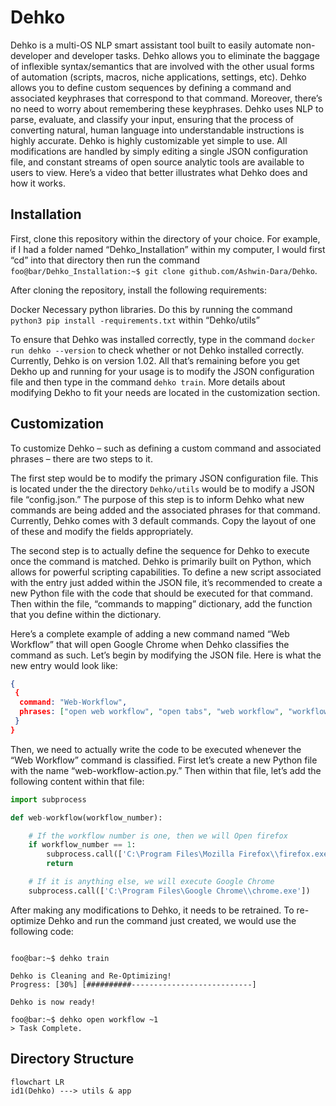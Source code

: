 # Dehko

Dehko is a multi-OS NLP smart assistant tool built to easily automate non-developer and developer tasks. Dehko allows you to eliminate the baggage of inflexible syntax/semantics that are involved with the other usual forms of automation (scripts, macros, niche applications, settings, etc). Dehko allows you to define custom sequences by defining a command and associated keyphrases that correspond to that command. Moreover, there’s no need to worry about remembering these keyphrases. Dehko uses NLP to parse, evaluate, and classify your input, ensuring that the process of converting natural, human language into understandable instructions is highly accurate. 
Dehko is highly customizable yet simple to use. All modifications are handled by simply editing a single JSON configuration file, and constant streams of open source analytic tools are available to users to view. Here’s a video that better illustrates what Dehko does and how it works. 


## Installation

First, clone this repository within the directory of your choice. For example, if I had a folder named “Dehko_Installation” within my computer, I would first “cd” into that directory then run the command `foo@bar/Dehko_Installation:~$ git clone github.com/Ashwin-Dara/Dehko`. 

After cloning the repository, install the following requirements: 

Docker 
Necessary python libraries. Do this by running the command `python3 pip install -requirements.txt` within “Dehko/utils”

To ensure that Dehko was installed correctly, type in the command `docker run dehko --version` to check whether or not Dehko installed correctly. Currently, Dehko is on version 1.02. All that’s remaining before you get Dekho up and running for your usage is to modify the JSON configuration file and then type in the command `dehko train`. More details about modifying Dekho to fit your needs are located in the customization section.


## Customization 
To customize Dehko – such as defining a custom command and associated phrases – there are two steps to it. 

The first step would be to modify the primary JSON configuration file. This is located under the the directory `Dehko/utils` would be to modify a JSON file “config.json.” The purpose of this step is to inform Dehko what new commands are being added and the associated phrases for that command. Currently, Dehko comes with 3 default commands. Copy the layout of one of these and modify the fields appropriately. 

The second step is to actually define the sequence for Dehko to execute once the command is matched. Dehko is primarily built on Python, which allows for powerful scripting capabilities. To define a new script associated with the entry just added within the JSON file, it’s recommended to create a new Python file with the code that should be executed for that command. Then within the file, “commands to mapping” dictionary, add the function that you define within the dictionary.

Here’s a complete example of adding a new command named “Web Workflow” that will open Google Chrome when Dehko classifies the command as such. Let’s begin by modifying the JSON file. Here is what the new entry would look like:

```json
{
 {
  command: "Web-Workflow", 
  phrases: ["open web workflow", "open tabs", "web workflow", "workflow"]
 }
}
```

Then, we need to actually write the code to be executed whenever the “Web Workflow” command is classified. First let’s create a new Python file with the name “web-workflow-action.py.” Then within that file, let’s add the following content within that file: 

```python
import subprocess

def web-workflow(workflow_number):

	# If the workflow number is one, then we will Open firefox
	if workflow_number == 1: 
		subprocess.call(['C:\Program Files\Mozilla Firefox\\firefox.exe'])
		return 

	# If it is anything else, we will execute Google Chrome
	subprocess.call(['C:\Program Files\Google Chrome\\chrome.exe'])	
```

After making any modifications to Dehko, it needs to be retrained. To re-optimize Dehko and run the command just created, we would use the following code: 
```console

foo@bar:~$ dehko train

Dehko is Cleaning and Re-Optimizing!
Progress: [30%] [##########---------------------------]

Dehko is now ready!

foo@bar:~$ dehko open workflow ~1
> Task Complete.
```


## Directory Structure 
```mermaid
flowchart LR
id1(Dehko) ---> utils & app
```


